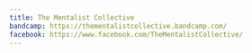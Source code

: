 ```yaml
---
title: The Mentalist Collective
bandcamp: https://thementalistcollective.bandcamp.com/
facebook: https://www.facebook.com/TheMentalistCollective/
---
```

